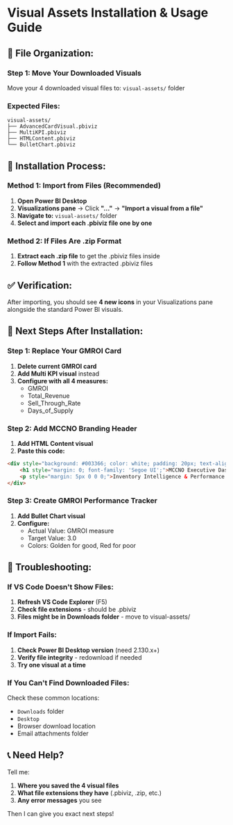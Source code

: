 # Visual Assets Installation & Usage Guide

## 📁 **File Organization:**

### **Step 1: Move Your Downloaded Visuals**

Move your 4 downloaded visual files to: `visual-assets/` folder

### **Expected Files:**

```
visual-assets/
├── AdvancedCardVisual.pbiviz
├── MultiKPI.pbiviz  
├── HTMLContent.pbiviz
└── BulletChart.pbiviz
```

## 🚀 **Installation Process:**

### **Method 1: Import from Files (Recommended)**

1. **Open Power BI Desktop**
2. **Visualizations pane** → Click **"..."** → **"Import a visual from a file"**
3. **Navigate to:** `visual-assets/` folder
4. **Select and import each .pbiviz file one by one**

### **Method 2: If Files Are .zip Format**

1. **Extract each .zip file** to get the .pbiviz files inside
2. **Follow Method 1** with the extracted .pbiviz files

## ✅ **Verification:**

After importing, you should see **4 new icons** in your Visualizations pane alongside the standard Power BI visuals.

## 🎯 **Next Steps After Installation:**

### **Step 1: Replace Your GMROI Card**

1. **Delete current GMROI card**
2. **Add Multi KPI visual** instead
3. **Configure with all 4 measures:**
   - GMROI
   - Total_Revenue  
   - Sell_Through_Rate
   - Days_of_Supply

### **Step 2: Add MCCNO Branding Header**

1. **Add HTML Content visual**
2. **Paste this code:**

```html
<div style="background: #003366; color: white; padding: 20px; text-align: center;">
    <h1 style="margin: 0; font-family: 'Segoe UI';">MCCNO Executive Dashboard</h1>
    <p style="margin: 5px 0 0 0;">Inventory Intelligence & Performance Analytics</p>
</div>
```

### **Step 3: Create GMROI Performance Tracker**

1. **Add Bullet Chart visual**
2. **Configure:**
   - Actual Value: GMROI measure
   - Target Value: 3.0
   - Colors: Golden for good, Red for poor

## 🔧 **Troubleshooting:**

### **If VS Code Doesn't Show Files:**

1. **Refresh VS Code Explorer** (F5)
2. **Check file extensions** - should be .pbiviz
3. **Files might be in Downloads folder** - move to visual-assets/

### **If Import Fails:**

1. **Check Power BI Desktop version** (need 2.130.x+)
2. **Verify file integrity** - redownload if needed
3. **Try one visual at a time**

### **If You Can't Find Downloaded Files:**

Check these common locations:

- `Downloads` folder
- `Desktop`
- Browser download location
- Email attachments folder

## 📞 **Need Help?**

Tell me:

1. **Where you saved the 4 visual files**
2. **What file extensions they have** (.pbiviz, .zip, etc.)
3. **Any error messages** you see

Then I can give you exact next steps!
